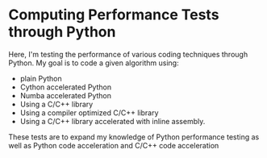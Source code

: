 # Computing Performance Tests through Python

Here, I'm testing the performance of various coding techniques
through Python. My goal is to code a given algorithm using:
 - plain Python
 - Cython accelerated Python
 - Numba accelerated Python
 - Using a C/C++ library
 - Using a compiler optimized C/C++ library
 - Using a C/C++ library accelerated with inline assembly.

These tests are to expand my knowledge of Python performance testing
as well as Python code acceleration and C/C++ code acceleration
